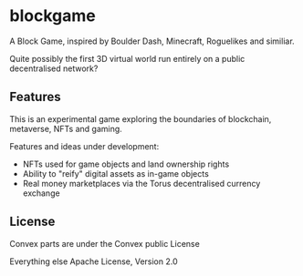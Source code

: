 # blockgame

A Block Game, inspired by Boulder Dash, Minecraft, Roguelikes and similiar.

Quite possibly the first 3D virtual world run entirely on a public decentralised network?

## Features

This is an experimental game exploring the boundaries of blockchain, metaverse, NFTs and gaming.

Features and ideas under development:

- NFTs used for game objects and land ownership rights
- Ability to "reify" digital assets as in-game objects
- Real money marketplaces via the Torus decentralised currency exchange

## License

Convex parts are under the Convex public License

Everything else Apache License, Version 2.0